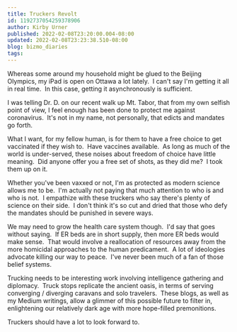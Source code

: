 ```yaml
---
title: Truckers Revolt
id: 1192737054259378906
author: Kirby Urner
published: 2022-02-08T23:20:00.004-08:00
updated: 2022-02-08T23:23:38.510-08:00
blog: bizmo_diaries
tags: 
---
```


Whereas some around my household might be glued to the Beijing Olympics, my iPad is open on Ottawa a lot lately.  I can't say I'm getting it all in real time.  In this case, getting it asynchronously is sufficient.

I was telling Dr. D. on our recent walk up Mt. Tabor, that from my own selfish point of view, I feel enough has been done to protect me against coronavirus.  It's not in my name, not personally, that edicts and mandates go forth.  

What I want, for my fellow human, is for them to have a free choice to get vaccinated if they wish to.  Have vaccines available.  As long as much of the world is under-served, these noises about freedom of choice have little meaning.  Did anyone offer you a free set of shots, as they did me?  I took them up on it.

Whether you've been vaxxed or not, I'm as protected as modern science allows me to be.  I'm actually not paying that much attention to who is and who is not.  I empathize with these truckers who say there's plenty of science on their side.  I don't think it's so cut and dried that those who defy the mandates should be punished in severe ways.

We may need to grow the health care system though.  I'd say that goes without saying.  If ER beds are in short supply, then more ER beds would make sense.  That would involve a reallocation of resources away from the more homicidal approaches to the human predicament.  A lot of ideologies advocate killing our way to peace.  I've never been much of a fan of those belief systems.

Trucking needs to be interesting work involving intelligence gathering and diplomacy.  Truck stops replicate the ancient oasis, in terms of serving converging / diverging caravans and solo travelers.  These blogs, as well as my Medium writings, allow a glimmer of this possible future to filter in, enlightening our relatively dark age with more hope-filled premonitions.

Truckers should have a lot to look forward to.